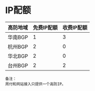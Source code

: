 

# IP配额



| 高防地域     | 免费IP配额 | 收费IP配额 |
| -------- | ------ | ------ |
| 华南BGP  | 1      | 3      |
| 杭州BGP | 2      | 0      |
| 华北BGP     | 2      | 0    |
| 台州BGP | 2      | 2      |

    备注：
    周付和网站接入只提供一个高防IP。
